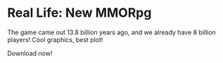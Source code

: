 # Real Life: New MMORpg
The game came out 13.8 billion years ago, and we already have 8 billion players!
Cool graphics, best plot!

Download now! 
